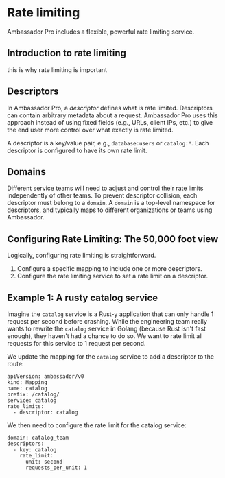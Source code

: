# Rate limiting

Ambassador Pro includes a flexible, powerful rate limiting service. 

## Introduction to rate limiting

this is why rate limiting is important

## Descriptors

In Ambassador Pro, a _descriptor_ defines what is rate limited. Descriptors can contain arbitrary metadata about a request.  Ambassador Pro uses this approach instead of using fixed fields (e.g., URLs, client IPs, etc.) to give the end user more control over what exactly is rate limited.

A descriptor is a key/value pair, e.g., `database:users` or `catalog:*`. Each descriptor is configured to have its own rate limit.

## Domains

Different service teams will need to adjust and control their rate limits independently of other teams. To prevent descriptor collision, each descriptor must belong to a `domain`. A `domain` is a top-level namespace for descriptors, and typically maps to different organizations or teams using Ambassador.

## Configuring Rate Limiting: The 50,000 foot view

Logically, configuring rate limiting is straightforward.

1. Configure a specific mapping to include one or more descriptors.
2. Configure the rate limiting service to set a rate limit on a descriptor.

## Example 1: A rusty catalog service

Imagine the `catalog` service is a Rust-y application that can only handle 1 request per second before crashing. While the engineering team really wants to rewrite the `catalog` service in Golang (because Rust isn't fast enough), they haven't had a chance to do so. We want to rate limit all requests for this service to 1 request per second. 

We update the mapping for the `catalog` service to add a descriptor to the route:

```
apiVersion: ambassador/v0
kind: Mapping
name: catalog
prefix: /catalog/
service: catalog
rate_limits:
  - descriptor: catalog
```

We then need to configure the rate limit for the catalog service:

```
domain: catalog_team
descriptors:
  - key: catalog
    rate_limit:
      unit: second
      requests_per_unit: 1
```



